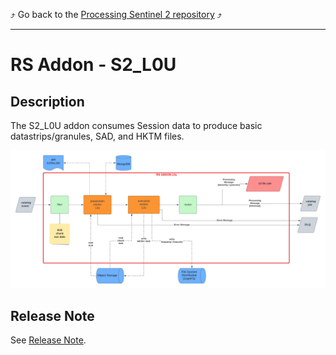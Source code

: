 :arrow_heading_up:
Go back to the
[Processing Sentinel 2 repository](../../README.md)
:arrow_heading_up:

---

# RS Addon - S2_L0U

## Description

The S2_L0U addon consumes Session data to produce basic datastrips/granules, SAD, and HKTM files.

![](../../inputs/media/RS_Addon_L0u.png "RS Addon L0u")

## Release Note

See [Release Note](Release_Note.md).
